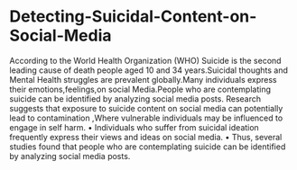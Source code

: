 # Detecting-Suicidal-Content-on-Social-Media
According to the World Health Organization (WHO) Suicide is the second leading cause of death people aged 10 and 34 years.Suicidal thoughts and Mental Health struggles are prevalent globally.Many individuals express their emotions,feelings,on social Media.People who are contemplating suicide can be identified by analyzing social media posts.
Research suggests that exposure to suicide content on social media can potentially lead to contamination ,Where vulnerable individuals may be influenced to engage in self harm.
•	Individuals who suffer from suicidal ideation frequently express their views and ideas on social media.
•	 Thus, several studies found that people who are contemplating suicide can be identified by analyzing social media posts.

